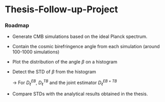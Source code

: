 # Thesis-Follow-up-Project

### Roadmap

* Generate CMB simulations based on the ideal Planck spectrum.
* Contain the cosmic birefringence angle from each simulation (around 100-1000 simulations)
* Plot the distribution of the angle $\beta$ on a histogram
* Detect the STD of $\beta$ from the histogram
  
   -> For $D_\ell^{EB}$, $D_\ell^{TB}$ and the joint estimator $D_\ell^{EB+TB}$
* Compare STDs with the analytical results obtained in the thesis.
